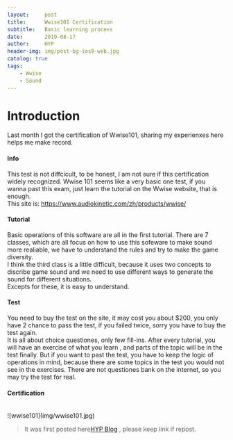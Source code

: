 ```yaml
---
layout:     post
title:      Wwise101 Certification
subtitle:   Basic learning process
date:       2019-08-17
author:     HYP
header-img: img/post-bg-ios9-web.jpg
catalog: true
tags:
    - Wwise
    - Sound
---
```


# Introduction

Last month I got the certification of Wwise101, sharing my experienxes here helps me make record.


#### Info

This test is not diffcicult, to be honest, I am not sure if this certification widely recognized. Wwise 101 seems like a very basic one test, if you wanna past this exam, just learn the tutorial on the Wwise website, that is enough.<br>
This site is: <https://www.audiokinetic.com/zh/products/wwise/>

#### Tutorial

Basic operations of this software are all in the first tutorial. There are 7 classes, which are all focus on how to use this sofeware to make sound more realiable, we have to understand the rules and try to make the game diversity.<br>
I think the third class is a little difficult, because it uses two concepts to discribe game sound and we need to use different ways to generate the sound for different situations.<br>
Excepts for these, it is easy to understand.


#### Test

You need to buy the test on the site, it may cost you about $200, you only have 2 chance to pass the test, 
if you failed twice, sorry you have to buy the test again.<br>
It is all about choice questiones, only few fill-ins. After every tutorial, you will have an exercise of what you learn , 
and parts of the topic will be in the test finally.
But if you want to past the test, you have to keep the logic of operations in mind, because there are some topics in 
the test you would not see in the exercises. There are not questiones bank on the internet, so you may try the test for real.

#### Certification
<br>
![wwise101](img/wwise101.jpg)

> It was first posted here[HYP Blog](http://yipinghan.github.io) , please keep link if repost.
